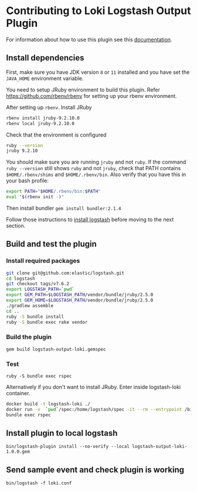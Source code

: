 # Contributing to Loki Logstash Output Plugin

For information about how to use this plugin see this [documentation](../../docs/sources/clients/logstash/_index.md).

## Install dependencies

First, make sure you have JDK version `8` or `11` installed and you have set the `JAVA_HOME` environment variable.

You need to setup JRuby environment to build this plugin. Refer https://github.com/rbenv/rbenv for setting up your rbenv environment.

After setting up `rbenv`. Install JRuby

```bash
rbenv install jruby-9.2.10.0
rbenv local jruby-9.2.10.0
```

Check that the environment is configured

```bash
ruby --version
jruby 9.2.10
```

You should make sure you are running `jruby` and not `ruby`. If the command `ruby --version` still shows `ruby` and not `jruby`, check that PATH contains `$HOME/.rbenv/shims` and `$HOME/.rbenv/bin`. Also verify that you have this in your bash profile:

```bash
export PATH="$HOME/.rbenv/bin:$PATH"
eval "$(rbenv init -)"
```

Then install bundler
`gem install bundler:2.1.4`

Follow those instructions to [install logstash](https://www.elastic.co/guide/en/logstash/current/installing-logstash.html) before moving to the next section.

## Build and test the plugin

### Install required packages

```bash
git clone git@github.com:elastic/logstash.git
cd logstash
git checkout tags/v7.6.2
export LOGSTASH_PATH=`pwd`
export GEM_PATH=$LOGSTASH_PATH/vendor/bundle/jruby/2.5.0
export GEM_HOME=$LOGSTASH_PATH/vendor/bundle/jruby/2.5.0
./gradlew assemble
cd ..
ruby -S bundle install
ruby -S bundle exec rake vendor
```

### Build the plugin

`gem build logstash-output-loki.gemspec`

### Test

`ruby -S bundle exec rspec`

Alternatively if you don't want to install JRuby. Enter inside logstash-loki container.

```bash
docker build -t logstash-loki ./
docker run -v  `pwd`/spec:/home/logstash/spec -it --rm --entrypoint /bin/sh logstash-loki
bundle exec rspec
```

## Install plugin to local logstash

`bin/logstash-plugin install --no-verify --local logstash-output-loki-1.0.0.gem`

## Send sample event and check plugin is working

`bin/logstash -f loki.conf`
